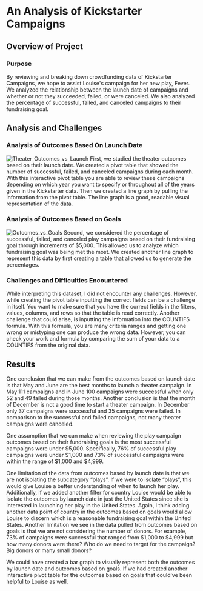 # An Analysis of Kickstarter Campaigns
## Overview of Project
### Purpose
By reviewing and breaking down crowdfunding data of Kickstarter Campaigns, we hope to assist Louise's campaign for her new play, Fever. We analyzed the relationship between the launch date of campaigns and whether or not they succeeded, failed, or were canceled. We also analyzed the percentage of successful, failed, and canceled campaigns to their fundraising goal.  
## Analysis and Challenges
### Analysis of Outcomes Based On Launch Date
![Theater_Outcomes_vs_Launch](https://user-images.githubusercontent.com/103657822/166184401-97f5cdf7-9166-4339-8ac9-aeb3ec29960d.png)
First, we studied the theater outcomes based on their launch date. We created a pivot table that showed the number of successful, failed, and canceled campaigns during each month. With this interactive pivot table you are able to review these campaigns depending on which year you want to specify or throughout all of the years given in the Kickstarter data. Then we created a line graph by pulling the information from the pivot table. The line graph is a good, readable visual representation of the data. 
### Analysis of Outcomes Based on Goals
![Outcomes_vs_Goals](https://user-images.githubusercontent.com/103657822/166184485-b13c3469-7219-4b25-97fd-afbb76f10ce1.png)
Second, we considered the percentage of successful, failed, and canceled play campaigns based on their fundraising goal through increments of $5,000. This allowed us to analyze which fundraising goal was being met the most. We created another line graph to represent this data by first creating a table that allowed us to generate the percentages.
### Challenges and Difficulties Encountered
While interpreting this dataset, I did not encounter any challenges. However, while creating the pivot table inputting the correct fields can be a challenge in itself. You want to make sure that you have the correct fields in the filters, values, columns, and rows so that the table is read correctly. Another challenge that could arise, is inputting the information into the COUNTIFS formula. With this formula, you are many criteria ranges and getting one wrong or mistyping one can produce the wrong data. However, you can check your work and formula by comparing the sum of your data to a COUNTIFS from the original data. 
## Results
One conclusion that we can make from the outcomes based on launch date is that May and June are the best months to launch a theater campaign. In May 111 campaigns and in June 100 campaigns were successful when only 52 and 49 failed during those months. Another conclusion is that the month of December is not a good time to start a theater campaign. In December only 37 campaigns were successful and 35 campaigns were failed. In comparison to the successful and failed campaigns, not many theater campaigns were canceled. 

One assumption that we can make when reviewing the play campaign outcomes based on their fundraising goals is the most successful campaigns were under $5,000. Specifically, 76% of successful play campaigns were under $1,000 and 73% of successful campaigns were within the range of $1,000 and $4,999. 

One limitation of the data from outcomes based by launch date is that we are not isolating the subcategory “plays”. If we were to isolate “plays”, this would give Louise a better understanding of when to launch her play. Additionally, if we added another filter for country Louise would be able to isolate the outcomes by launch date in just the United States since she is interested in launching her play in the United States. Again, I think adding another data point of country in the outcomes based on goals would allow Louise to discern which is a reasonable fundraising goal within the United States. Another limitation we see in the data pulled from outcomes based on goals is that we are not considering the number of donors. For example, 73% of campaigns were successful that ranged from $1,000 to $4,999 but how many donors were there? Who do we need to target for the campaign? Big donors or many small donors?

We could have created a bar graph to visually represent both the outcomes by launch date and outcomes based on goals. If we had created another interactive pivot table for the outcomes based on goals that could’ve been helpful to Louise as well. 
